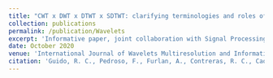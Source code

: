 ```yaml
---
title: "CWT x DWT x DTWT x SDTWT: clarifying terminologies and roles of different types of wavelet transforms"
collection: publications
permalink: /publication/Wavelets
excerpt: 'Informative paper, joint collaboration with Signal Processing lab at UNESP.'
date: October 2020
venue: 'International Journal of Wavelets Multiresolution and Information Processing'
citation: 'Guido, R. C., Pedroso, F., Furlan, A., Contreras, R. C., Caobianco, L. G., & Neto, J. S. (2020)'
---
```

